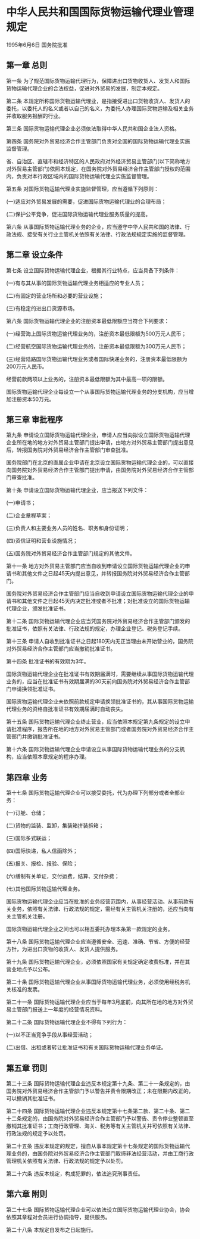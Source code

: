 # 中华人民共和国国际货物运输代理业管理规定

1995年6月6日 国务院批准　



## 第一章 总则

第一条 为了规范国际货物运输代理行为，保障进出口货物收货人、发货人和国际货物运输代理企业的合法权益，促进对外贸易的发展，制定本规定。

第二条 本规定所称国际货物运输代理业，是指接受进出口货物收货人、发货人的委托，以委托人的名义或者以自己的名义，为委托人办理国际货物运输及相关业务并收取服务报酬的行业。

第三条 国际货物运输代理企业必须依法取得中华人民共和国企业法人资格。

第四条 国务院对外贸易经济合作主管部门负责对全国的国际货物运输代理业实施监督管理。

省、自治区、直辖市和经济特区的人民政府对外经济贸易主管部门(以下简称地方对外贸易主管部门)依照本规定，在国务院对外贸易经济合作主管部门授权的范围内，负责对本行政区域内的国际货物运输代理业实施监督管理。

第五条 对国际货物运输代理业实施监督管理，应当遵循下列原则：

(一)适应对外贸易发展的需要，促进国际货物运输代理业的合理布局；

(二)保护公平竞争，促进国际货物运输代理业服务质量的提高。

第六条 从事国际货物运输代理业务的企业，应当遵守中华人民共和国的法律、行政法规、接受有关行业主管机关依照有关法律、行政法规规定实施的监督管理。

## 第二章 设立条件

第七条 设立国际货物运输代理企业，根据其行业特点，应当具备下列条件：

(一)有与其从事的国际货物运输代理业务相适应的专业人员；

(二)有固定的营业场所和必要的营业设施；

(三)有稳定的进出口货源市场。

第八条 国际货物运输代理企业的注册资本最低限额应当符合下列要求：

(一)经营海上国际货物运输代理业务的，注册资本最低限额为500万元人民币；

(二)经营航空国际货物运输代理业务的，注册资本最低限额为300万元人民币；

(三)经营陆路国际货物运输代理业务或者国际快递业务的，注册资本最低限额为200万元人民币。

经营前款两项以上业务的，注册资本最低限额为其中最高一项的限额。

国际货物运输代理企业每设立一个从事国际货物运输代理业务的分支机构，应当增加注册资本50万元。

## 第三章 审批程序

第九条 申请设立国际货物运输代理企业，申请人应当向拟设立国际货物运输代理企业所在地的地方对外贸易主管部门提出申请，由地方对外贸易主管部门提出意见后，转报国务院对外贸易经济合作主管部门审查批准。

国务院部门在北京的直属企业申请在北京设立国际货物运输代理企业的，可以直接向国务院对外贸易经济合作主管部门提出申请，由国务院对外贸易经济合作主管部门审查批准。

第十条 申请设立国际货物运输代理企业，应当报送下列文件：

(一)申请书；

(二)企业章程草案；

(三)负责人和主要业务人员的姓名、职务和身份证明；

(四)资信证明和营业设施情况；

(五)国务院对外贸易经济合作主管部门规定的其他文件。

第十一条 地方对外贸易主管部门应当自收到申请设立国际货物运输代理企业的申请书和其他文件之日起45天内提出意见，并转报国务院对外贸易经济合作主管部门。

国务院对外贸易经济合作主管部门应当自收到申请设立国际货物运输代理企业的申请书和其他文件之日起45天内决定批准或者不批准；对批准设立的国际货物运输代理企业，颁发批准证书。

第十二条 国际货物运输代理企业应当凭国务院对外贸易经济合作主管部门颁发的批准证书，依照有关法律、行政法规的规定，办理企业登记、税务登记手续。

第十三条 申请人自收到批准证书之日起180天内无正当理由未开始营业的，国务院对外贸易经济合作主管部门应当撤销批准证书。

第十四条 批准证书的有效期为3年。

国际货物运输代理企业在批准证书有效期届满时，需要继续从事国际货物运输代理业务的，应当在批准证书有效期届满的30天前向国务院对外贸易经济合作主管部门申请换领批准证书。

国际货物运输代理企业未依照前款规定申请换领批准证书的，其从事国际货物运输代理业务的资格自批准证书有效期届满时自动丧失。

第十五条 国际货物运输代理企业终止营业，应当依照本规定第九条规定的设立申请批准程序，报告所在地的地方对外贸易主管部门或者国务院对外贸易经济合作主管部门并缴销批准证书。

第十六条 国际货物运输代理企业申请设立从事国际货物运输代理业务的分支机构，应当依照本章规定的程序办理。

## 第四章 业务

第十七条 国际货物运输代理企业可以接受委托，代为办理下列部分或者全部业务：

(一)订舱、仓储；

(二)货物的监装、监卸，集装箱拼装拆箱；

(三)国际多式联运；

(四)国际快递，私人信函除外；

(五)报关、报检、报验、保险；

(六)缮制有关单证，交付运费，结算、交付杂费；

(七)其他国际货物运输代理业务。

国际货物运输代理企业应当在批准的业务经营范围内，从事经营活动。从事前款有关业务，依照有关法律、行政法规的规定，需经有关主管机关注册的，还应当向有关主管机关注册。

国际货物运输代理企业之间也可以相互委托办理本条第一款规定的业务。

第十八条 国际货物运输代理企业应当遵循安全、迅速、准确、节省、方便的经营方针，为进出口货物的收货人、发货人提供服务。

第十九条 国际货物运输代理企业，必须依照国家有关规定确定收费标准，并在其营业地点予以公布。

第二十条 国际货物运输代理企业从事国际货物运输代理业务，必须使用经税务机关核准的发票。

第二十一条 国际货物运输代理企业应当于每年3月底前，向其所在地的地方对外贸易主管部门报送上一年度的经营情况资料。

第二十二条 国际货物运输代理企业不得有下列行为：

(一)以不正当竞争手段从事经营活动；

(二)出借、出租或者转让批准证书和有关国际货物运输代理业务单证。

## 第五章 罚则

第二十三条 国际货物运输代理企业违反本规定第十九条、第二十一条规定的，由国务院对外贸易经济合作主管部门予以警告并责令限期改正；未在限期内改正的，可以撤销其批准证书。

第二十四条 国际货物运输代理企业违反本规定第十七条第二款、第二十条、第二十二条规定的，由国务院对外贸易经济合作主管部门予以警告、责令停业整顿直至撤销其批准证书；工商行政管理、海关、税务等有关主管机关并可依照有关法律、行政法规的规定予以处罚。

第二十五条 违反本规定的规定，擅自从事本规定第十七条规定的国际货物运输代理业务的，由国务院对外贸易经济合作主管部门取缔非法经营活动，并由工商行政管理机关依照有关法律、行政法规的规定予以处罚。

第二十六条 违反本规定，构成犯罪的，依法追究刑事责任。

## 第六章 附则

第二十七条 国际货物运输代理企业可以依法设立国际货物运输代理业协会，协会依照其章程对会员进行协调指导，提供服务。

第二十八条 本规定自发布之日起施行。